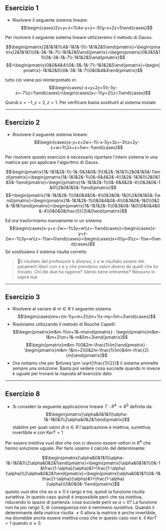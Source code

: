 ## Esercizio 1
- Risolvere il seguente sistema lineare:
$$\begin{cases}2x+y+z=1\\4x-y+z=-5\\y-x+2z=5\end{cases}$$

Per risolvere il seguente sistema lineare utilizzeremo il metodo di Gauss:

$$\begin{pmatrix}2&1&1&1\\4&-1&1&-5\\-1&1&2&5\end{pmatrix}=\begin{pmatrix}2&1&1&1\\0&-3&-1&-7\\-1&1&2&5\end{pmatrix}=\begin{pmatrix}0&3&5&11\\0&-3&-1&-7\\-1&1&2&5\end{pmatrix}$$
$$=\begin{pmatrix}0&0&4&4\\0&-3&-1&-7\\-1&1&2&5\end{pmatrix}=\begin{pmatrix}-1&1&2&5\\0&-3&-1&-7\\0&0&4&4\end{pmatrix}$$

tutto ciò viene poi reinterpretato in:
$$\begin{cases}-x+y+2z=5\\-3y-z=-7\\z=1\end{cases}=\begin{cases}x=-1\\y=2\\z=1\end{cases}$$

Quindi $x=-1,y=2,z=1$. Per verificare basta sostituirli al sistema iniziale

---
## Esercizio 2
- Risolvere il seguente sistema lineare:
$$\begin{cases}x-y+z+2w=-1\\-x-5y+3z=-3\\x+2y-z+w=1\\2x+z+5w=-1\end{cases}$$

Per risolvere questo esercizio è necessario riportare l'intero sistema in una matrice per poi applicare l'algoritmo di Gauss.

$$\begin{pmatrix}1&-1&1&2&-1\\-1&-5&3&0&-3\\1&2&-1&1&1\\2&0&1&5&-1\end{pmatrix}=\begin{pmatrix}1&-1&1&2&-1\\0&-6&4&2&-4\\1&2&-1&1&1\\2&0&1&5&-1\end{pmatrix}=\begin{pmatrix}1&-1&1&2&-1\\0&-6&4&2&-4\\0&3&0&-1&0\\2&0&1&5&-1\end{pmatrix}$$
$$=\begin{pmatrix}1&-1&1&2&-1\\0&0&4&0&-4\\0&3&0&-1&0\\2&0&1&5&-1\end{pmatrix}=\begin{pmatrix}1&-1&1&2&-1\\0&0&4&0&-4\\0&3&0&-1&0\\0&2&-1&1&1\end{pmatrix}=\begin{pmatrix}1&-1&1&2&-1\\0&3&0&-1&0\\0&0&4&0&-4\\0&0&0&\frac{5}{3}&0\end{pmatrix}$$

Ed ora trasformiamo nuovamente in un sistema:
$$\begin{cases}x-y+z-2w=-1\\3y=w\\z=-1\end{cases}=\begin{cases}x-y+z-2w=-1\\3y=w\\z=-1\\w=0\end{cases}=\begin{cases}x=0\\y=0\\z=-1\\w=0\end{cases}$$
Se sostituiamo il sistema risulta corretto

>📝Il risultato del professore è diverso, z e w risultato essere dei parametri liberi con x e y che prendono valori diversi da quelli che ho trovato. Chi dei due ha ragione? Vanno bene entrambe? Nessuno lo saprà mai

--- 
## Esercizio 3
- Risolvere al variare di $m \in R$ il seguente sistema
$$\begin{cases}mx+(m-1)y=m+2\\(m+1)x-my=5m+3\end{cases}$$
- Risolviamo utilizzando il metodo di Rouché Capelli:
$$\begin{pmatrix}m&m-1\\m+1&-m\end{pmatrix} : \begin{pmatrix}m&m-1&m+2\\m+1&-m&5m+3\end{pmatrix}$$
$$\begin{pmatrix}m&m-1\\0&2m-\frac{1}{m}\end{pmatrix} : \begin{pmatrix}m&m-1&m+2\\0&2m-\frac{1}{m}&4m-\frac{2}{m}\end{pmatrix}$$
- Ora notiamo che per $m\neq \pm \sqrt{\frac{1}{2}}$ il sistema ammette sempre una soluzione. Basta poi vedere cosa succede quando m invece è uguale per trovare la risposta all'esercizio dato

---
## Esercizio 8
- Si consideri la seguente applicazione lineare $T:R^4\rightarrow R^3$ definita da:
$$\begin{pmatrix}\alpha&0&1&1\\\alpha-1&-1&0&1\\2\alpha&0&2&1\end{pmatrix}$$
stabilire per quali valori di $\alpha \in R$ l'applicazione è iniettiva, suriettiva, invertibile e con $KerT=1$

Per essere iniettiva vuol dire che non ci devono essere vettori in $R^4$ che hanno soluzione uguale. Per farlo usiamo il calcolo del determinante:

$$\begin{pmatrix}\alpha&0&1&1\\\alpha-1&-1&0&1\\2\alpha&0&2&1\end{pmatrix}=\begin{pmatrix}\alpha&0&1&1\\0&-1&\frac{1-\alpha}{\alpha}&1+\frac{1-\alpha}{\alpha}\\2\alpha&0&2&1\end{pmatrix}=\begin{pmatrix}\alpha&0&1&1\\0&-1&\frac{1-\alpha}{\alpha}&1+\frac{1-\alpha}{\alpha}\\0&0&0&-1\end{pmatrix}$$
questo vuol dire che se $\alpha \neq 0$ il rango è tre, quindi la funzione risulta suriettiva.  In questo caso quindi è impossibile però che sia iniettiva, riducendo lo spazio di partenza. cosa succede però se $\alpha=0$? La funzione non ha più rango 3, di conseguenza non è nemmeno suriettiva. Quando il determinante della matrice risulta $\neq 0$ allora la matrice è anche invertibile, ma dovrebbe anche essere iniettiva cosa che in questo caso non è. Il $KerT=1$ quando $\alpha \neq 0$.